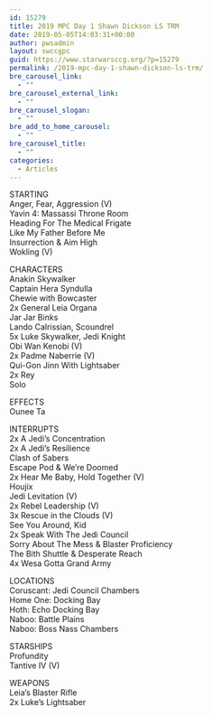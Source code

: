 ```yaml
---
id: 15279
title: 2019 MPC Day 1 Shawn Dickson LS TRM
date: 2019-05-05T14:03:31+00:00
author: pwsadmin
layout: swccgpc
guid: https://www.starwarsccg.org/?p=15279
permalink: /2019-mpc-day-1-shawn-dickson-ls-trm/
bre_carousel_link:
  - ""
bre_carousel_external_link:
  - ""
bre_carousel_slogan:
  - ""
bre_add_to_home_carousel:
  - ""
bre_carousel_title:
  - ""
categories:
  - Articles
---
```

  


STARTING  
Anger, Fear, Aggression (V)  
Yavin 4: Massassi Throne Room  
Heading For The Medical Frigate  
Like My Father Before Me  
Insurrection & Aim High  
Wokling (V)

CHARACTERS  
Anakin Skywalker  
Captain Hera Syndulla  
Chewie with Bowcaster  
2x General Leia Organa  
Jar Jar Binks  
Lando Calrissian, Scoundrel  
5x Luke Skywalker, Jedi Knight  
Obi Wan Kenobi (V)  
2x Padme Naberrie (V)  
Qui-Gon Jinn With Lightsaber  
2x Rey  
Solo

EFFECTS  
Ounee Ta

INTERRUPTS  
2x A Jedi’s Concentration  
2x A Jedi’s Resilience  
Clash of Sabers  
Escape Pod & We’re Doomed  
2x Hear Me Baby, Hold Together (V)  
Houjix  
Jedi Levitation (V)  
2x Rebel Leadership (V)  
3x Rescue in the Clouds (V)  
See You Around, Kid  
2x Speak With The Jedi Council  
Sorry About The Mess & Blaster Proficiency  
The Bith Shuttle & Desperate Reach  
4x Wesa Gotta Grand Army

LOCATIONS  
Coruscant: Jedi Council Chambers  
Home One: Docking Bay  
Hoth: Echo Docking Bay  
Naboo: Battle Plains  
Naboo: Boss Nass Chambers

STARSHIPS  
Profundity  
Tantive IV (V)

WEAPONS  
Leia’s Blaster Rifle  
2x Luke’s Lightsaber